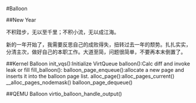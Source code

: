 #Balloon

##New Year

不积跬步，无以至千里；不积小流，无以成江海。

新的一年开始了，我需要反思自己的成败得失，扭转过去一年的颓势。扎扎实实，分清主次，做好自己的本职工作。大道至简，问题很简单，不要再本末倒置了。

##Kernel Balloon
	init_vqs():Initialize VirtQueue
	balloon():Calc diff and invoke leak or fill
	fill_balloon():
		balloon_page_enqueue():allocate a new page and inserts it into the balloon page list.
			alloc_page():alloc_pages_current()
			__alloc_pages_nodemask()
		balloon_page_dequeue()

##QEMU Balloon
	virtio_balloon_handle_output()
	

